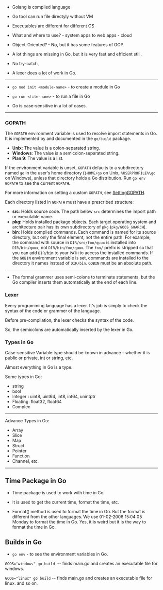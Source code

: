  - Golang is compiled language 
 - Go tool can run file directyly without VM
 - Executables are different for different OS

 - What and where to use? - system apps to web apps - cloud

 - Object-Oriented? - No, but it has some features of OOP.

 - A lot things are missing in Go, but it is very fast and efficient still.
 - No try-catch, 
 - A lexer does a lot of work in Go.

- ----------------------------
-  ```go mod init <module-name>``` - to create a module in Go

-  ```go run <file-name>``` - to run a file in Go

- Go is case-sensitive in a lot of cases.

- ----------------------------
### GOPATH

The `GOPATH` environment variable is used to resolve import statements in Go. It is implemented by and documented in the `go/build` package.

- **Unix**: The value is a colon-separated string.
- **Windows**: The value is a semicolon-separated string.
- **Plan 9**: The value is a list.

If the environment variable is unset, `GOPATH` defaults to a subdirectory named `go` in the user's home directory (`$HOME/go` on Unix, `%USERPROFILE%\go` on Windows), unless that directory holds a Go distribution. Run `go env GOPATH` to see the current `GOPATH`.

For more information on setting a custom `GOPATH`, see [SettingGOPATH](https://golang.org/wiki/SettingGOPATH).

Each directory listed in `GOPATH` must have a prescribed structure:

- **src**: Holds source code. The path below `src` determines the import path or executable name.
- **pkg**: Holds installed package objects. Each target operating system and architecture pair has its own subdirectory of `pkg` (`pkg/GOOS_GOARCH`).
- **bin**: Holds compiled commands. Each command is named for its source directory, but only the final element, not the entire path. For example, the command with source in `DIR/src/foo/quux` is installed into `DIR/bin/quux`, not `DIR/bin/foo/quux`. The `foo/` prefix is stripped so that you can add `DIR/bin` to your `PATH` to access the installed commands. If the `GOBIN` environment variable is set, commands are installed to the directory it names instead of `DIR/bin`. `GOBIN` must be an absolute path.


- ----------------------------
- The formal grammer uses semi-colons to terminate statements, but the Go compiler inserts them automatically at the end of each line.

### Lexer
 Every programming language has a lexer. It's job is simply to check the syntax of the code or grammer of the language. 

 Before pre-compilation, the lexer checks the syntax of the code. 

 So, the semicolons are automatically inserted by the lexer in Go. 


### Types in Go

Case-sensitive
Variable type should be known in advance - whether it is public or private, int or string, etc.

Almost everything in Go is a type.

Some types in Go:
- string
- bool
- Integer : uint8, uint64, int8, int64, unintptr
- Floating: float32, float64
- Complex

- ----------------------------

Advance Types in Go:
- Array
- Slice
- Map
- Struct
- Pointer
- Function
- Channel, etc.

- ----------------------------

## Time Package in Go

- Time package is used to work with time in Go.
- It is used to get the current time, format the time, etc.

- Format() method is used to format the time in Go. But the format is different from the other languages.
We use 01-02-2006 15:04:05 Monday to format the time in Go.
Yes, it is weird but it is the way to format the time in Go.

## Builds in Go

- `go env` - to see the environment variables in Go.

`GOOS="windows" go build `-- finds main.go and creates an executable file for windows.

`GOOS="linux" go build` -- finds main.go and creates an executable file for linux. and so on.